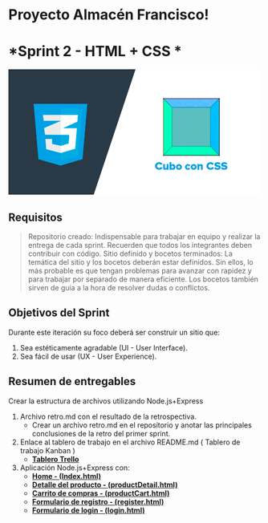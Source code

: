# Proyecto Almacén Francisco!
# *Sprint 2 - HTML + CSS *

<img width="600" height="250"  alt="Equipo Scrum" src="https://github.com/dcornejofmq/grupo_3_almacenFrancisco/blob/master/design/Img/Html_CSS.gif">


## Requisitos

>Repositorio creado: Indispensable para trabajar en equipo y realizar la entrega de cada sprint. Recuerden que todos los integrantes deben contribuir con código.
>Sitio definido y bocetos terminados: La temática del sitio y los bocetos deberán estar definidos. Sin ellos, lo más probable es que tengan problemas para avanzar con rapidez y para trabajar por separado de manera eficiente. Los bocetos también sirven de guía a la hora de resolver dudas o conflictos.


## Objetivos del Sprint 

Durante este iteración su foco deberá ser construir un sitio que:
1. Sea estéticamente agradable (UI - User Interface).
2. Sea fácil de usar (UX - User Experience).

## Resumen de entregables


Crear la estructura de archivos utilizando Node.js+Express

1. Archivo retro.md con el resultado de la retrospectiva.
	- Crear un archivo retro.md en el repositorio y anotar las principales conclusiones de la retro del primer sprint.
2. Enlace al tablero de trabajo en el archivo README.md ( Tablero de trabajo Kanban )
	- [**Tablero Trello**](https://trello.com/b/1PzVClHh/proyecto-almac%C3%A9n-francisco-grupo-3 "Tablero Trello")
3. Aplicación Node.js+Express con:
	- [**Home - (Index.html)**](https://github.com/dcornejofmq/grupo_3_almacenFrancisco/blob/master/app/public/index.html)	
	- [**Detalle del producto - (productDetail.html)**](https://github.com/dcornejofmq/grupo_3_almacenFrancisco/blob/master/app/public/productDetail.html)	
	- [**Carrito de compras - (productCart.html)**](https://github.com/dcornejofmq/grupo_3_almacenFrancisco/blob/master/app/public/productCart.html)	
	- [**Formulario de registro - (register.html)**](https://github.com/dcornejofmq/grupo_3_almacenFrancisco/blob/master/app/public/register.html)	
	- [**Formulario de login - (login.html)**](https://github.com/dcornejofmq/grupo_3_almacenFrancisco/blob/master/app/public/login.html)
